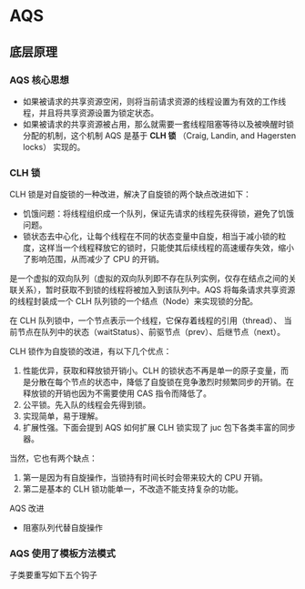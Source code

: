# AQS

## 底层原理

### AQS 核心思想

- 如果被请求的共享资源空闲，则将当前请求资源的线程设置为有效的工作线程，并且将共享资源设置为锁定状态。
- 如果被请求的共享资源被占用，那么就需要一套线程阻塞等待以及被唤醒时锁分配的机制，这个机制 AQS 是基于 **CLH 锁** （Craig, Landin, and Hagersten locks） 实现的。

### CLH 锁

CLH 锁是对自旋锁的一种改进，解决了自旋锁的两个缺点改进如下：

- 饥饿问题：将线程组织成一个队列，保证先请求的线程先获得锁，避免了饥饿问题。
- 锁状态去中心化，让每个线程在不同的状态变量中自旋，相当于减小锁的粒度，这样当一个线程释放它的锁时，只能使其后续线程的高速缓存失效，缩小了影响范围，从而减少了 CPU 的开销。

是一个虚拟的双向队列（虚拟的双向队列即不存在队列实例，仅存在结点之间的关联关系），暂时获取不到锁的线程将被加入到该队列中。AQS 将每条请求共享资源的线程封装成一个 CLH 队列锁的一个结点（Node）来实现锁的分配。

在 CLH 队列锁中，一个节点表示一个线程，它保存着线程的引用（thread）、 当前节点在队列中的状态（waitStatus）、前驱节点（prev）、后继节点（next）。

CLH 锁作为自旋锁的改进，有以下几个优点：

1. 性能优异，获取和释放锁开销小。CLH 的锁状态不再是单一的原子变量，而是分散在每个节点的状态中，降低了自旋锁在竞争激烈时频繁同步的开销。在释放锁的开销也因为不需要使用 CAS 指令而降低了。
2. 公平锁。先入队的线程会先得到锁。
3. 实现简单，易于理解。
4. 扩展性强。下面会提到 AQS 如何扩展 CLH 锁实现了 juc 包下各类丰富的同步器。

当然，它也有两个缺点：

1. 第一是因为有自旋操作，当锁持有时间长时会带来较大的 CPU 开销。
2. 第二是基本的 CLH 锁功能单一，不改造不能支持复杂的功能。

AQS 改进

- 阻塞队列代替自旋操作

### AQS 使用了模板方法模式

子类要重写如下五个钩子

